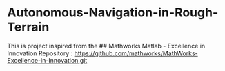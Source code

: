# Autonomous-Navigation-in-Rough-Terrain


This is project inspired from the ## Mathworks Matlab - Excellence in Innovation Repository :
https://github.com/mathworks/MathWorks-Excellence-in-Innovation.git


